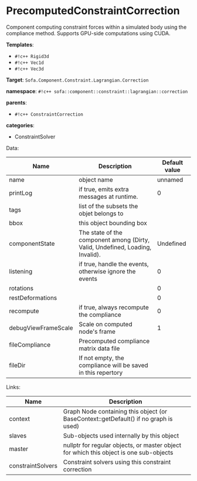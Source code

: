 # PrecomputedConstraintCorrection

Component computing constraint forces within a simulated body using the compliance method.
Supports GPU-side computations using CUDA.


__Templates__:

- `#!c++ Rigid3d`
- `#!c++ Vec1d`
- `#!c++ Vec3d`

__Target__: `Sofa.Component.Constraint.Lagrangian.Correction`

__namespace__: `#!c++ sofa::component::constraint::lagrangian::correction`

__parents__: 

- `#!c++ ConstraintCorrection`

__categories__: 

- ConstraintSolver

Data: 

<table>
<thead>
    <tr>
        <th>Name</th>
        <th>Description</th>
        <th>Default value</th>
    </tr>
</thead>
<tbody>
	<tr>
		<td>name</td>
		<td>
object name
</td>
		<td>unnamed</td>
	</tr>
	<tr>
		<td>printLog</td>
		<td>
if true, emits extra messages at runtime.
</td>
		<td>0</td>
	</tr>
	<tr>
		<td>tags</td>
		<td>
list of the subsets the objet belongs to
</td>
		<td></td>
	</tr>
	<tr>
		<td>bbox</td>
		<td>
this object bounding box
</td>
		<td></td>
	</tr>
	<tr>
		<td>componentState</td>
		<td>
The state of the component among (Dirty, Valid, Undefined, Loading, Invalid).
</td>
		<td>Undefined</td>
	</tr>
	<tr>
		<td>listening</td>
		<td>
if true, handle the events, otherwise ignore the events
</td>
		<td>0</td>
	</tr>
	<tr>
		<td>rotations</td>
		<td>

</td>
		<td>0</td>
	</tr>
	<tr>
		<td>restDeformations</td>
		<td>

</td>
		<td>0</td>
	</tr>
	<tr>
		<td>recompute</td>
		<td>
if true, always recompute the compliance
</td>
		<td>0</td>
	</tr>
	<tr>
		<td>debugViewFrameScale</td>
		<td>
Scale on computed node's frame
</td>
		<td>1</td>
	</tr>
	<tr>
		<td>fileCompliance</td>
		<td>
Precomputed compliance matrix data file
</td>
		<td></td>
	</tr>
	<tr>
		<td>fileDir</td>
		<td>
If not empty, the compliance will be saved in this repertory
</td>
		<td></td>
	</tr>

</tbody>
</table>

Links: 

| Name | Description |
| ---- | ----------- |
|context|Graph Node containing this object (or BaseContext::getDefault() if no graph is used)|
|slaves|Sub-objects used internally by this object|
|master|nullptr for regular objects, or master object for which this object is one sub-objects|
|constraintSolvers|Constraint solvers using this constraint correction|



